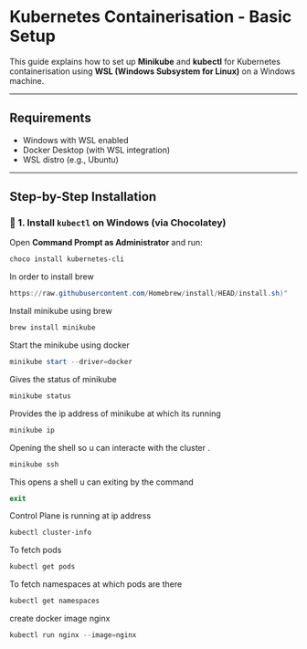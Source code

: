 # Kubernetes Containerisation - Basic Setup

This guide explains how to set up **Minikube** and **kubectl** for Kubernetes containerisation using **WSL (Windows Subsystem for Linux)** on a Windows machine.

---

##  Requirements

- Windows with WSL enabled
- Docker Desktop (with WSL integration)
- WSL distro (e.g., Ubuntu)

---

##  Step-by-Step Installation

### 🔹 1. Install `kubectl` on Windows (via Chocolatey)

Open **Command Prompt as Administrator** and run:

```powershell
choco install kubernetes-cli
```
In order to install brew
```powershell
https://raw.githubusercontent.com/Homebrew/install/HEAD/install.sh)"
```
Install minikube using brew
```powershell
brew install minikube
```
Start the minikube using docker
```powershell
minikube start --driver=docker
```
Gives the status of minikube 
```powershell
minikube status
```
Provides the ip address of minikube at which its running 
```powershell
minikube ip 
```
Opening the shell so u can interacte with the cluster .
```powershell
minikube ssh
```
This opens a shell u can exiting by the command 
```powershell
exit
```
Control Plane is running at ip address
```powershell
kubectl cluster-info
```
To fetch pods
```powershell
kubectl get pods
```
To fetch namespaces at which pods are there
```powershell
kubectl get namespaces
```
create docker image nginx

```powershell
kubectl run nginx --image=nginx
```
